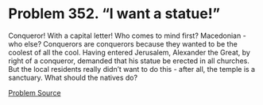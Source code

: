 # Problem 352. “I want a statue!”

Conqueror! With a capital letter! Who comes to mind first? Macedonian - who else? Conquerors are conquerors because they wanted to be the coolest of all the cool. Having entered Jerusalem, Alexander the Great, by right of a conqueror, demanded that his statue be erected in all churches. But the local residents really didn’t want to do this - after all, the temple is a sanctuary. What should the natives do?

[Problem Source](https://www.trizland.ru/tasks/1657/)